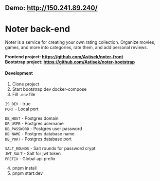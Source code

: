 ##  Demo: http://150.241.89.240/

# Noter back-end
Noter is a service for creating your own rating collection. Organize movies, games, and more into categories, rate them, and add personal reviews.

**Frontend project: https://github.com/Astisek/noter-front**  
**Bootstrap project: https://github.com/Astisek/noter-bootstrap**  

#### Development  
1. Clone project  
2. Start bootstrap dev docker-compose  
3. Fill `.env` file  

`IS_DEV` - true  
`PORT` - Local port  

`DB_HOST` - Postgres domain  
`DB_USER` - Postgres username  
`DB_PASSWORD` - Postgres user password  
`DB_NAME` - Postgres database name  
`DB_PORT` - Postgres database port  

`SALT_ROUNDS` - Salt rounds for password crypt  
`JWT_SALT` - Salt for jwt token  
`PREFIX` - Global api prefix  

4. pnpm install  
5. pnpm start:dev  